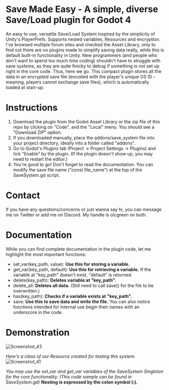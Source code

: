 # Save Made Easy - A simple, diverse Save/Load plugin for Godot 4
An easy to use, versatile Save/Load System inspired by the simplicity of Unity's PlayerPrefs. Supports nested variables, Resources and encryption.
I've browsed multiple forum sites and checked the Asset Library, only to find out there are no plugins made to simplify saving data really, while this is default built-in functionality in Unity.
New programmers (and people who don't want to spend too much time coding) shouldn't have to struggle with save systems, as they are quite finicky to debug if something is not set up right in the core code. Thus, here we go.
This compact plugin stores all the data in an encrypted save file (encoded with the player's unique OS ID - meaning, players cannot exchange save files), which is automatically loaded at start-up.

# Instructions
1. Download the plugin from the Godot Asset Library or the zip file of this repo by clicking on "Code", and the "Local" menu. You should see a "Download ZIP" option.
2. If you downloaded manually, place the addons/save_system file into your project directory, ideally into a folder called "addons".
3. Go to Godot's Plugins tab (Project -> Project Settings -> Plugins) and tick "Enable" by the plugin. (If the plugin doesn't show up, you may need to restart the editor.)
4. You're good to go! Don't forget to read the documentation. You can modify the save file name ("const file_name") at the top of the SaveSystem.gd script.

# Contact
If you have any questions/concerns or just wanna say hi, you can message me on Twitter or add me on Discord. My handle is olcgreen on both.

# Documentation
While you can find complete documentation in the plugin code, let me highlight the most important functions:
- set_var(key_path, value): **Use this for storing a variable.**
- get_var(key_path, default): **Use this for retrieving a variable.** If the variable at "key_path" doesn't exist, "default" is returned.
- delete(key_path): **Deletes variable at "key_path".**
- delete_all: **Deletes all data.** (Still need to call save() for the file to be overwritten.)
- has(key_path): **Checks if a variable exists at "key_path".**
- save: **Use this to save data and write the file.**
You can also notice functions intended for internal use begin their names with an underscore in the code.

# Demonstration
![Screenshot_43](https://github.com/AdamKormos/SaveMadeEasy/assets/49873113/d9547f06-9253-4005-9e3b-989ca69e92f3)

_Here's a class of our Resource created for testing this system._
![Screenshot_41](https://github.com/AdamKormos/SaveMadeEasy/assets/49873113/f860e709-c108-4ebc-a0f8-c18e3e7925af)

_You may use the set_var and get_var variables of the SaveSystem Singleton for the core functionality. (This code sample can be found in SaveSystem.gd)_
**Nesting is expressed by the colon symbol (:).**
